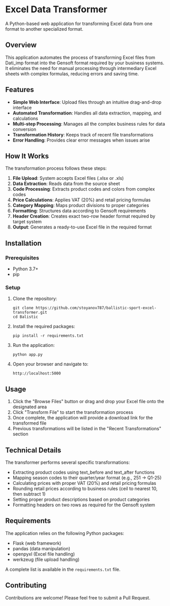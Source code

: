 # Excel Data Transformer

A Python-based web application for transforming Excel data from one format to another specialized format.

## Overview

This application automates the process of transforming Excel files from Dati_imp format into the Gensoft format required by your business systems. It eliminates the need for manual processing through intermediary Excel sheets with complex formulas, reducing errors and saving time.

## Features

- **Simple Web Interface**: Upload files through an intuitive drag-and-drop interface
- **Automated Transformation**: Handles all data extraction, mapping, and calculations
- **Multi-step Processing**: Manages all the complex business rules for data conversion
- **Transformation History**: Keeps track of recent file transformations
- **Error Handling**: Provides clear error messages when issues arise

## How It Works

The transformation process follows these steps:

1. **File Upload**: System accepts Excel files (.xlsx or .xls)
2. **Data Extraction**: Reads data from the source sheet
3. **Code Processing**: Extracts product codes and colors from complex codes
4. **Price Calculations**: Applies VAT (20%) and retail pricing formulas
5. **Category Mapping**: Maps product divisions to proper categories
6. **Formatting**: Structures data according to Gensoft requirements
7. **Header Creation**: Creates exact two-row header format required by target system
8. **Output**: Generates a ready-to-use Excel file in the required format

## Installation

### Prerequisites

- Python 3.7+
- pip

### Setup

1. Clone the repository:
   ```
   git clone https://github.com/stoyanov787/ballistic-sport-excel-transformer.git
   cd Balistic
   ```

2. Install the required packages:
   ```
   pip install -r requirements.txt
   ```

3. Run the application:
   ```
   python app.py
   ```

4. Open your browser and navigate to:
   ```
   http://localhost:5000
   ```

## Usage

1. Click the "Browse Files" button or drag and drop your Excel file onto the designated area
2. Click "Transform File" to start the transformation process
3. Once complete, the application will provide a download link for the transformed file
4. Previous transformations will be listed in the "Recent Transformations" section

## Technical Details

The transformer performs several specific transformations:

- Extracting product codes using text_before and text_after functions
- Mapping season codes to their quarter/year format (e.g., 251 → Q1-25)
- Calculating prices with proper VAT (20%) and retail pricing formulas
- Rounding retail prices according to business rules (ceil to nearest 10, then subtract 1)
- Setting proper product descriptions based on product categories
- Formatting headers on two rows as required for the Gensoft system

## Requirements

The application relies on the following Python packages:

- Flask (web framework)
- pandas (data manipulation)
- openpyxl (Excel file handling)
- werkzeug (file upload handling)

A complete list is available in the `requirements.txt` file.

## Contributing

Contributions are welcome! Please feel free to submit a Pull Request.

